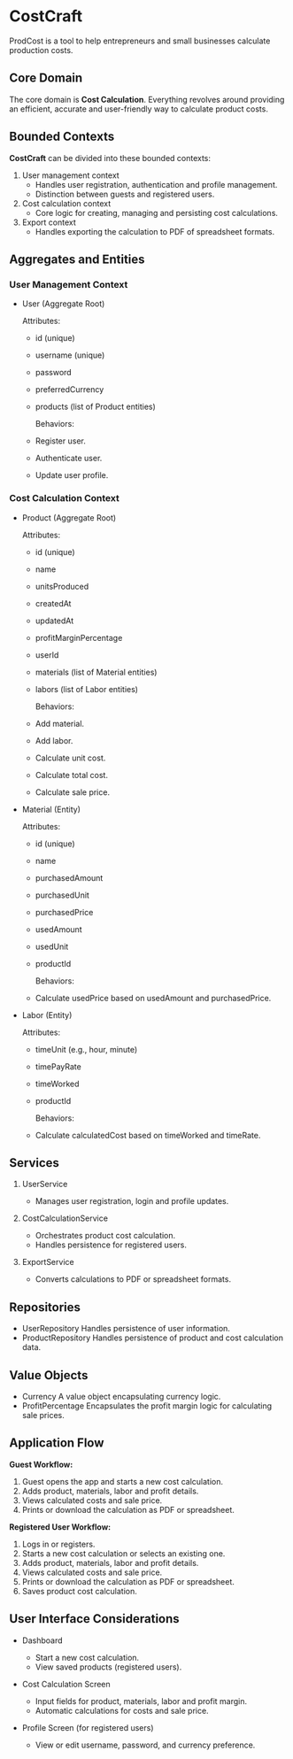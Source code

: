 # CostCraft

ProdCost is a tool to help entrepreneurs and small businesses calculate production costs.

## Core Domain

The core domain is **Cost Calculation**. Everything revolves around providing an efficient,
accurate and user-friendly way to calculate product costs.

## Bounded Contexts

**CostCraft** can be divided into these bounded contexts:

1. User management context
   - Handles user registration, authentication and profile management.
   - Distinction between guests and registered users.
2. Cost calculation context
   - Core logic for creating, managing and persisting cost calculations.
3. Export context
   - Handles exporting the calculation to PDF of spreadsheet formats.

## Aggregates and Entities

### User Management Context

- User (Aggregate Root)

    Attributes:
  - id (unique)
  - username (unique)
  - password
  - preferredCurrency
  - products (list of Product entities)

    Behaviors:
  - Register user.
  - Authenticate user.
  - Update user profile.

### Cost Calculation Context

- Product (Aggregate Root)

    Attributes:
  - id (unique)
  - name
  - unitsProduced
  - createdAt
  - updatedAt
  - profitMarginPercentage
  - userId
  - materials (list of Material entities)
  - labors (list of Labor entities)

    Behaviors:
  - Add material.
  - Add labor.
  - Calculate unit cost.
  - Calculate total cost.
  - Calculate sale price.

- Material (Entity)

    Attributes:
  - id (unique)
  - name
  - purchasedAmount
  - purchasedUnit
  - purchasedPrice
  - usedAmount
  - usedUnit
  - productId

    Behaviors:
  - Calculate usedPrice based on usedAmount and purchasedPrice.

- Labor (Entity)

    Attributes:
  - timeUnit (e.g., hour, minute)
  - timePayRate
  - timeWorked
  - productId

    Behaviors:
  - Calculate calculatedCost based on timeWorked and timeRate.

## Services

1. UserService

   - Manages user registration, login and profile updates.

2. CostCalculationService

   - Orchestrates product cost calculation.
   - Handles persistence for registered users.

3. ExportService

   - Converts calculations to PDF or spreadsheet formats.

## Repositories

- UserRepository
 Handles persistence of user information.
- ProductRepository
 Handles persistence of product and cost calculation data.

## Value Objects

- Currency
 A value object encapsulating currency logic.
- ProfitPercentage
 Encapsulates the profit margin logic for calculating sale prices.

## Application Flow

**Guest Workflow:**

1. Guest opens the app and starts a new cost calculation.
2. Adds product, materials, labor and profit details.
3. Views calculated costs and sale price.
4. Prints or download the calculation as PDF or spreadsheet.

**Registered User Workflow:**

1. Logs in or registers.
2. Starts a new cost calculation or selects an existing one.
3. Adds product, materials, labor and profit details.
4. Views calculated costs and sale price.
5. Prints or download the calculation as PDF or spreadsheet.
6. Saves product cost calculation.

## User Interface Considerations

- Dashboard
  - Start a new cost calculation.
  - View saved products (registered users).

- Cost Calculation Screen
  - Input fields for product, materials, labor and profit margin.
  - Automatic calculations for costs and sale price.

- Profile Screen (for registered users)
  - View or edit username, password, and currency preference.
